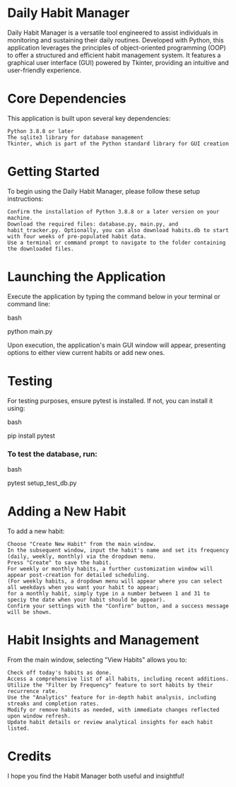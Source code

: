 # Daily Habit Manager

Daily Habit Manager is a versatile tool engineered to assist individuals in monitoring and sustaining their daily routines. Developed with Python, this application leverages the principles of object-oriented programming (OOP) to offer a structured and efficient habit management system. It features a graphical user interface (GUI) powered by Tkinter, providing an intuitive and user-friendly experience.
# Core Dependencies

This application is built upon several key dependencies:

    Python 3.8.8 or later
    The sqlite3 library for database management
    Tkinter, which is part of the Python standard library for GUI creation

# Getting Started

To begin using the Daily Habit Manager, please follow these setup instructions:

    Confirm the installation of Python 3.8.8 or a later version on your machine.
    Download the required files: database.py, main.py, and habit_tracker.py. Optionally, you can also download habits.db to start with four weeks of pre-populated habit data.
    Use a terminal or command prompt to navigate to the folder containing the downloaded files.

# Launching the Application

Execute the application by typing the command below in your terminal or command line:

bash

python main.py

Upon execution, the application's main GUI window will appear, presenting options to either view current habits or add new ones.

# Testing

For testing purposes, ensure pytest is installed. If not, you can install it using:

bash

pip install pytest


### To test the database, run:

bash

pytest setup_test_db.py

# Adding a New Habit

To add a new habit:

    Choose "Create New Habit" from the main window.
    In the subsequent window, input the habit's name and set its frequency (daily, weekly, monthly) via the dropdown menu.
    Press "Create" to save the habit.
    For weekly or monthly habits, a further customization window will appear post-creation for detailed scheduling. 
    (For weekly habits, a dropdown menu will appear where you can select all weekdays when you want your habit to appear; 
    for a monthly habit, simply type in a number between 1 and 31 to speciy the date when your habit should be appear).
    Confirm your settings with the "Confirm" button, and a success message will be shown.


# Habit Insights and Management

From the main window, selecting "View Habits" allows you to:

    Check off today's habits as done.
    Access a comprehensive list of all habits, including recent additions.
    Utilize the "Filter by Frequency" feature to sort habits by their recurrence rate.
    Use the "Analytics" feature for in-depth habit analysis, including streaks and completion rates.
    Modify or remove habits as needed, with immediate changes reflected upon window refresh.
    Update habit details or review analytical insights for each habit listed.

# Credits

I hope you find the Habit Manager both useful and insightful!